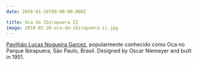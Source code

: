 ```yaml
---
date: 2018-01-26T00:00:00.000Z

title: Oca do Ibirapuera II
image: 2018-01-26-oca-do-ibirapuera-ii.jpg
---
```


[Pavilhão Lucas Nogueira Garcez](https://parqueibirapuera.org/equipamentos-parque-ibirapuera/oca-do-ibirapuera/), popularmente conhecido como Oca no Parque Ibirapuera, São Paulo, Brasil. Designed by Oscar Niemeyer and built in 1951.
